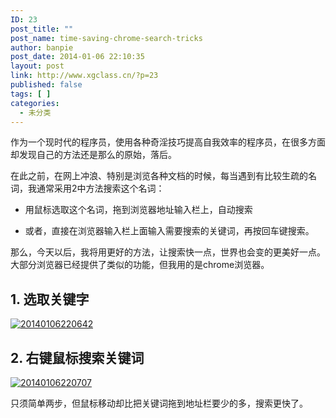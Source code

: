```yaml
---
ID: 23
post_title: ""
post_name: time-saving-chrome-search-tricks
author: banpie
post_date: 2014-01-06 22:10:35
layout: post
link: http://www.xgclass.cn/?p=23
published: false
tags: [ ]
categories:
  - 未分类
---
```

作为一个现时代的程序员，使用各种奇淫技巧提高自我效率的程序员，在很多方面却发现自己的方法还是那么的原始，落后。

在此之前，在网上冲浪、特别是浏览各种文档的时候，每当遇到有比较生疏的名词，我通常采用2中方法搜索这个名词：

*   用鼠标选取这个名词，拖到浏览器地址输入栏上，自动搜索

*   或者，直接在浏览器输入栏上面输入需要搜索的关键词，再按回车键搜索。

那么，今天以后，我将用更好的方法，让搜索快一点，世界也会变的更美好一点。大部分浏览器已经提供了类似的功能，但我用的是chrome浏览器。

## 1\. 选取关键字

[![20140106220642][1]][1]

## 2\. 右键鼠标搜索关键词

[![20140106220707][2]][2]

只须简单两步，但鼠标移动却比把关键词拖到地址栏要少的多，搜索更快了。

 [1]: http://7arnhx.com1.z0.glb.clouddn.com/wp-content/uploads/2014/01/20140106220642.jpg
 [2]: http://7arnhx.com1.z0.glb.clouddn.com/wp-content/uploads/2014/01/20140106220707.jpg